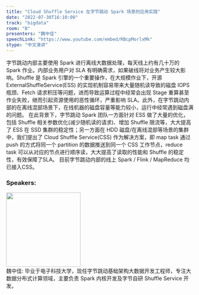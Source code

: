 ```yaml
---
title: "Cloud Shuffle Service 在字节跳动 Spark 场景的应用实践"
date: "2022-07-30T16:10:00"
track: "bigdata"
room: "B"
presenters: "魏中佳"
speechLink: "https://www.youtube.com/embed/RBcpMorlxMk"
stype: "中文演讲"
---
```

字节跳动内部主要使用 Spark 进行离线大数据处理，每天线上约有几十万的 Spark 作业。内部业务用户对 SLA 有明确需求，如果破线将对业务产生较大影响。Shuffle 是 Spark 引擎的一个重要操作，在大规模作业下，开源 ExternalShuffleService(ESS) 的实现机制容易带来大量随机读导致的磁盘 IOPS 瓶颈、Fetch 请求积压等问题，进而导致运算过程中经常会出现 Stage 重算甚至作业失败，继而引起资源使用的恶性循环，严重影响 SLA。此外，在字节跳动内部的在离线混部场景下，在线机器的磁盘容量等能力较小，运行中经常遇到磁盘满的问题。
在此背景下，字节跳动 Spark 团队一方面针对 ESS 做了大量的优化，包括 Shuffle 相关参数优化(减少随机读的请求)、增加 Shuffle 限流等，大大提高了 ESS 在 SSD 集群的稳定性；另一方面在 HDD 磁盘/在离线混部等场景的集群中，我们提出了 Cloud Shuffle Service(CSS) 作为解决方案，即 map task 通过 push 的方式将同一个 partition 的数据推送到同一个 CSS 工作节点，reduce task 可以从对应的节点进行顺序读，大大提高了读取的性能和 Shuffle 的稳定性，有效保障了SLA。
目前字节跳动内部的线上 Spark / Flink / MapReduce 均已接入CSS。
 ### Speakers: 
 <img src="images/speaker/1219.png" width="200" /><br>魏中佳: 毕业于电子科技大学，现任字节跳动基础架构大数据开发工程师，专注大数据分布式计算领域，主要负责 Spark 内核开发及字节自研 Shuffle Service 开发。

 